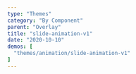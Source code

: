 ```yaml
---
type: "Themes"
category: "By Component"
parent: "Overlay"
title: "slide-animation-v1"
date: "2020-10-10"
demos: [
  "themes/animation/slide-animation-v1"
]
---
```

